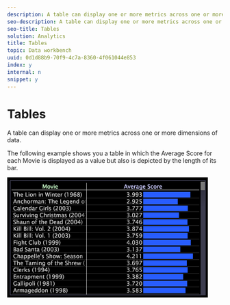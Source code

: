 ```yaml
---
description: A table can display one or more metrics across one or more dimensions of data.
seo-description: A table can display one or more metrics across one or more dimensions of data.
seo-title: Tables
solution: Analytics
title: Tables
topic: Data workbench
uuid: 0d1d88b9-70f9-4c7a-8360-4f061044e853
index: y
internal: n
snippet: y
---
```


# Tables

A table can display one or more metrics across one or more dimensions of data.

 The following example shows you a table in which the Average Score for each Movie is displayed as a value but also is depicted by the length of its bar.

![](assets/vis_Table.png)

